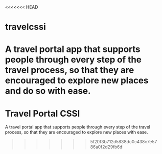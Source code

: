 <<<<<<< HEAD
# travelcssi
A travel portal app that supports people through every step of the travel process, so that they are encouraged to explore new places and do so with ease.
=======
# Travel Portal CSSI
A travel portal app that supports people through every step of the travel process, so that they are encouraged to explore new places with ease.
>>>>>>> 5f20f3b712d5838dc0c438c7e5786a0f2d29fb6d
